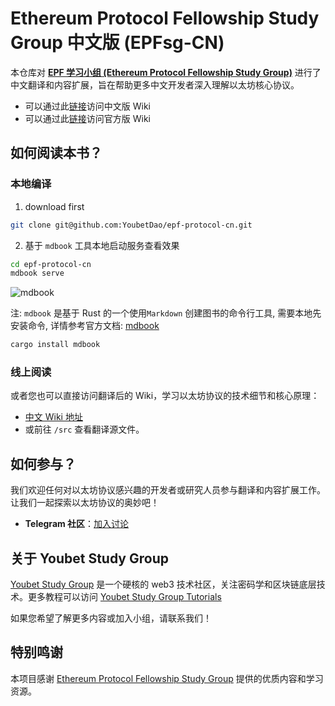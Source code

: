 # Ethereum Protocol Fellowship Study Group 中文版 (EPFsg-CN)

本仓库对 **[EPF 学习小组 (Ethereum Protocol Fellowship Study Group)](https://github.com/eth-protocol-fellows/protocol-studies)** 进行了中文翻译和内容扩展，旨在帮助更多中文开发者深入理解以太坊核心协议。

- 可以通过此[链接](https://youbetdao.github.io/epf-protocol-cn/)访问中文版 Wiki
- 可以通过此[链接](https://epf.wiki/#/README?id=protocol-wiki)访问官方版 Wiki 

## 如何阅读本书？

### 本地编译
1. download first
```bash
git clone git@github.com:YoubetDao/epf-protocol-cn.git
```
2. 基于 `mdbook` 工具本地启动服务查看效果
```bash
cd epf-protocol-cn
mdbook serve 
```
 ![mdbook](https://3bcaf57.webp.li/myblog/mdbook1.png)
 
注:  `mdbook` 是基于 Rust 的一个使用`Markdown` 创建图书的命令行工具, 需要本地先安装命令, 详情参考官方文档: [mdbook](https://rust-lang.github.io/mdBook/)
 ```bash
 cargo install mdbook
 ```

### 线上阅读
或者您也可以直接访问翻译后的 Wiki，学习以太坊协议的技术细节和核心原理：

- [中文 Wiki 地址](https://youbetdao.github.io/epf-protocol-cn/)
- 或前往 `/src` 查看翻译源文件。


## 如何参与？

我们欢迎任何对以太坊协议感兴趣的开发者或研究人员参与翻译和内容扩展工作。让我们一起探索以太坊协议的奥妙吧！

- **Telegram 社区**：[加入讨论](https://t.me/+_a-io1KqMIc5ZjQ9)

## 关于 Youbet Study Group

[Youbet Study Group](https://x.com/youbetdao) 是一个硬核的 web3 技术社区，关注密码学和区块链底层技术。更多教程可以访问 [Youbet Study Group Tutorials](https://according.work/tutorials)

如果您希望了解更多内容或加入小组，请联系我们！

## 特别鸣谢

本项目感谢 [Ethereum Protocol Fellowship Study Group](https://github.com/eth-protocol-fellows/) 提供的优质内容和学习资源。
